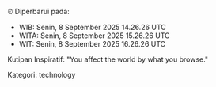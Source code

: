 ⏰ Diperbarui pada:
- WIB: Senin, 8 September 2025 14.26.26 UTC
- WITA: Senin, 8 September 2025 15.26.26 UTC
- WIT: Senin, 8 September 2025 16.26.26 UTC

Kutipan Inspiratif:
"You affect the world by what you browse."


Kategori: technology

